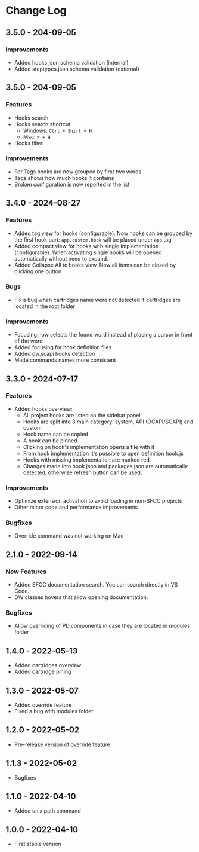 <!-- markdownlint-disable -->

# Change Log

## 3.5.0 - 204-09-05

### Improvements

- Added hooks.json schema validation (internal)
- Added steptypes.json schema validation (external)

## 3.5.0 - 204-09-05

### Features

- Hooks search.
- Hooks search shortcut:
  - Windows: `Ctrl + Shift + H`
  - Mac: `⌘ + H`
- Hooks filter.

### Improvements

- For Tags hooks are now grouped by first two words.
- Tags shows how much hooks it contains
- Broken configuration is now reported in the list

## 3.4.0 - 2024-08-27

### Features

- Added tag view for hooks (configurable). Now hooks can be grouped by the first hook part: `app.custom.hook` will be placed under `app` tag
- Added compact view for hooks with single implementation (configurable). When activating single hooks will be opened automatically without need to expand.
- Added Collapse All to hooks view. Now all items can be closed by clicking one button

### Bugs

- Fix a bug when cartridges name were not detected if cartridges are located in the root folder

### Improvements

- Focusing now selects the found word instead of placing a cursor in front of the word
- Added focusing for hook definition files
- Added dw.scapi hooks detection
- Made commands names more consistent

## 3.3.0 - 2024-07-17

### Features

- Added hooks overview:
  - All project hooks are listed on the sidebar panel
  - Hooks are split into 3 main category: system, API (OCAPI/SCAPI) and custom
  - Hook name can be copied
  - A hook can be pinned
  - Clicking on hook's implementation opens a file with it
  - From hook implementation it's possible to open definition hook.js
  - Hooks with missing implementation are marked red.
  - Changes made into hook.json and packages.json are automatically detected, otherwise refresh button can be used.

### Improvements

- Optimize extension activation to avoid loading in non-SFCC projects
- Other minor code and performance improvements

### Bugfixes

- Override command was not working on Mac

## 2.1.0 - 2022-09-14

### New Features

- Added SFCC documentation search. You can search directly in VS Code.
- DW classes hovers that allow opening documentation.

### Bugfixes

- Allow overriding of PD components in case they are located in modules folder

## 1.4.0 - 2022-05-13

- Added cartridges overview
- Added cartridge pining

## 1.3.0 - 2022-05-07

- Added override feature
- Fixed a bug with modules folder

## 1.2.0 - 2022-05-02

- Pre-release version of override feature

## 1.1.3 - 2022-05-02

- Bugfixes

## 1.1.0 - 2022-04-10

- Added unix path command

## 1.0.0 - 2022-04-10

- First stable version

